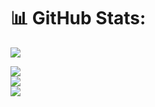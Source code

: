 # 📊 GitHub Stats:
[![](https://visitcount.itsvg.in/api?id=skizulot16&icon=5&color=12)](https://visitcount.itsvg.in)

![](https://github-readme-stats.vercel.app/api?username=skizulot16&theme=dark&hide_border=false&include_all_commits=false&count_private=false)<br/>
![](https://github-readme-streak-stats.herokuapp.com/?user=skizulot16&theme=dark&hide_border=false)<br/>
![](https://github-readme-stats.vercel.app/api/top-langs/?username=skizulot16&theme=dark&hide_border=false&include_all_commits=false&count_private=false&layout=compact)
